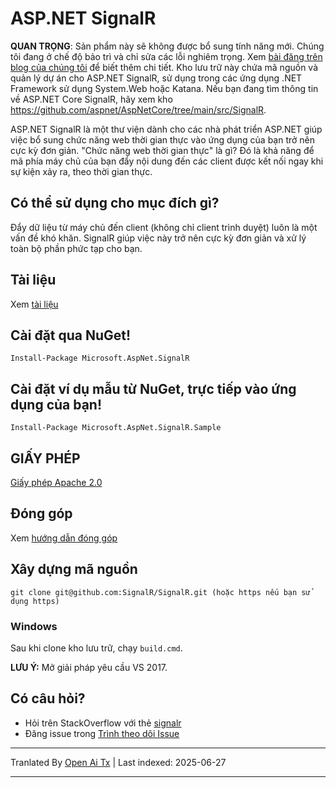 # ASP.NET SignalR 

**QUAN TRỌNG**: Sản phẩm này sẽ không được bổ sung tính năng mới. Chúng tôi đang ở chế độ bảo trì và chỉ sửa các lỗi nghiêm trọng. Xem [bài đăng trên blog của chúng tôi](https://devblogs.microsoft.com/aspnet/the-future-of-asp-net-signalr/) để biết thêm chi tiết. 
Kho lưu trữ này chứa mã nguồn và quản lý dự án cho ASP.NET SignalR, sử dụng trong các ứng dụng .NET Framework sử dụng System.Web hoặc Katana. Nếu bạn đang tìm thông tin về ASP.NET Core SignalR, hãy xem kho https://github.com/aspnet/AspNetCore/tree/main/src/SignalR.

ASP.NET SignalR là một thư viện dành cho các nhà phát triển ASP.NET giúp việc bổ sung chức năng web thời gian thực vào ứng dụng của bạn trở nên cực kỳ đơn giản. "Chức năng web thời gian thực" là gì? Đó là khả năng để mã phía máy chủ của bạn đẩy nội dung đến các client được kết nối ngay khi sự kiện xảy ra, theo thời gian thực.

## Có thể sử dụng cho mục đích gì?
Đẩy dữ liệu từ máy chủ đến client (không chỉ client trình duyệt) luôn là một vấn đề khó khăn. SignalR giúp việc này trở nên cực kỳ đơn giản và xử lý toàn bộ phần phức tạp cho bạn.

## Tài liệu
Xem [tài liệu](https://docs.microsoft.com/aspnet/signalr/overview/getting-started/introduction-to-signalr)

## Cài đặt qua NuGet!

    Install-Package Microsoft.AspNet.SignalR

## Cài đặt ví dụ mẫu từ NuGet, trực tiếp vào ứng dụng của bạn!

    Install-Package Microsoft.AspNet.SignalR.Sample
	
## GIẤY PHÉP
[Giấy phép Apache 2.0](https://raw.githubusercontent.com/SignalR/SignalR/main/LICENSE.txt)

## Đóng góp

Xem [hướng dẫn đóng góp](https://raw.githubusercontent.com/SignalR/SignalR/main/CONTRIBUTING.md)

## Xây dựng mã nguồn

```
git clone git@github.com:SignalR/SignalR.git (hoặc https nếu bạn sử dụng https)
```

### Windows
Sau khi clone kho lưu trữ, chạy `build.cmd`.

**LƯU Ý:** Mở giải pháp yêu cầu VS 2017.

## Có câu hỏi?
* Hỏi trên StackOverflow với thẻ [signalr](https://stackoverflow.com/questions/tagged/signalr)
* Đăng issue trong [Trình theo dõi Issue](https://github.com/SignalR/SignalR/issues)

---

Tranlated By [Open Ai Tx](https://github.com/OpenAiTx/OpenAiTx) | Last indexed: 2025-06-27

---